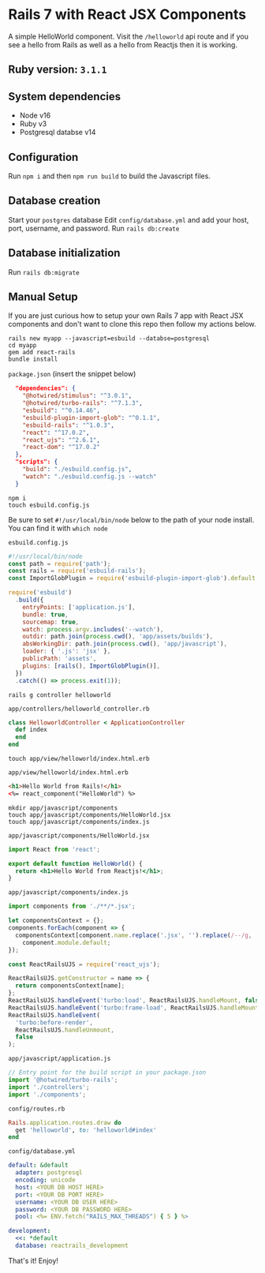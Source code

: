 # Rails 7 with React JSX Components

A simple HelloWorld component. Visit the `/helloworld` api route and if you see a hello from Rails as well as a hello from Reactjs then it is working.

## Ruby version: `3.1.1`

## System dependencies
  - Node v16
  - Ruby v3
  - Postgresql databse v14

## Configuration
Run `npm i` and then `npm run build` to build the Javascript files.

## Database creation
Start your `postgres` database
Edit `config/database.yml` and add your host, port, username, and password.
Run `rails db:create`

## Database initialization
Run `rails db:migrate`

## Manual Setup
If you are just curious how to setup your own Rails 7 app with React JSX components and don't want to clone this repo then follow my actions below.

```shell
rails new myapp --javascript=esbuild --databse=postgresql
cd myapp
gem add react-rails
bundle install
```

`package.json` (insert the snippet below)
```json
  "dependencies": {
    "@hotwired/stimulus": "^3.0.1",
    "@hotwired/turbo-rails": "^7.1.3",
    "esbuild": "^0.14.46",
    "esbuild-plugin-import-glob": "^0.1.1",
    "esbuild-rails": "^1.0.3",
    "react": "^17.0.2",
    "react_ujs": "^2.6.1",
    "react-dom": "^17.0.2"
  },
  "scripts": {
    "build": "./esbuild.config.js",
    "watch": "./esbuild.config.js --watch"
  }
```

```shell
npm i
touch esbuild.config.js
```

Be sure to set `#!/usr/local/bin/node` below to the path of your node install.
You can find it with `which node`

`esbuild.config.js`
```javascript
#!/usr/local/bin/node
const path = require('path');
const rails = require('esbuild-rails');
const ImportGlobPlugin = require('esbuild-plugin-import-glob').default;

require('esbuild')
  .build({
    entryPoints: ['application.js'],
    bundle: true,
    sourcemap: true,
    watch: process.argv.includes('--watch'),
    outdir: path.join(process.cwd(), 'app/assets/builds'),
    absWorkingDir: path.join(process.cwd(), 'app/javascript'),
    loader: { '.js': 'jsx' },
    publicPath: 'assets',
    plugins: [rails(), ImportGlobPlugin()],
  })
  .catch(() => process.exit(1));
```

```shell
rails g controller helloworld
```

`app/controllers/helloworld_controller.rb`
```ruby
class HelloworldController < ApplicationController
  def index
  end
end
```

```shell
touch app/view/helloworld/index.html.erb
```

`app/view/helloworld/index.html.erb`
```html
<h1>Hello World from Rails!</h1>
<%= react_component("HelloWorld") %>
```

```shell
mkdir app/javascript/components
touch app/javascript/components/HelloWorld.jsx
touch app/javascript/components/index.js
```

`app/javascript/components/HelloWorld.jsx`
```jsx
import React from 'react';

export default function HelloWorld() {
  return <h1>Hello World from Reactjs!</h1>;
}
```

`app/javascript/components/index.js`
```javascript
import components from './**/*.jsx';

let componentsContext = {};
components.forEach(component => {
  componentsContext[component.name.replace('.jsx', '').replace(/--/g, '/')] =
    component.module.default;
});

const ReactRailsUJS = require('react_ujs');

ReactRailsUJS.getConstructor = name => {
  return componentsContext[name];
};
ReactRailsUJS.handleEvent('turbo:load', ReactRailsUJS.handleMount, false);
ReactRailsUJS.handleEvent('turbo:frame-load', ReactRailsUJS.handleMount, false);
ReactRailsUJS.handleEvent(
  'turbo:before-render',
  ReactRailsUJS.handleUnmount,
  false
);
```

`app/javascript/application.js`
```javascript
// Entry point for the build script in your package.json
import '@hotwired/turbo-rails';
import './controllers';
import './components';
```

`config/routes.rb`
```ruby
Rails.application.routes.draw do
  get 'helloworld', to: 'helloworld#index'
end
```

`config/database.yml`
```yaml
default: &default
  adapter: postgresql
  encoding: unicode
  host: <YOUR DB HOST HERE>
  port: <YOUR DB PORT HERE>
  username: <YOUR DB USER HERE>
  password: <YOUR DB PASSWORD HERE>
  pool: <%= ENV.fetch("RAILS_MAX_THREADS") { 5 } %>

development:
  <<: *default
  database: reactrails_development
```

That's it! Enjoy!